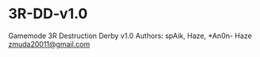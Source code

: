 # 3R-DD-v1.0
Gamemode 3R Destruction Derby v1.0
Authors: spAik, Haze, *An0n-
Haze <zmuda20011@gmail.com>
